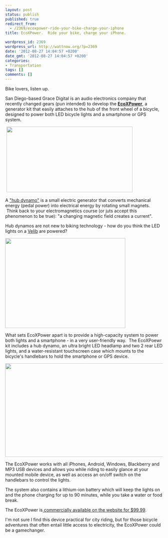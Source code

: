 ```yaml
---
layout: post
status: publish
published: true
redirect_from:
  - /2369/ecoxpower-ride-your-bike-charge-your-iphone
title: EcoXPower.  Ride your bike, charge your iPhone.

wordpress_id: 2369
wordpress_url: http://wattnow.org/?p=2369
date: '2012-08-27 14:04:57 +0200'
date_gmt: '2012-08-27 14:04:57 +0200'
categories:
- Transportation
tags: []
comments: []
---
```

<p>Bike lovers, listen up.</p>
<p>San Diego-based Grace Digital is an audio electronics company that recently changed gears (pun intended) to develop the <strong><a href="http://www.ecoxgear.com/ecoxpower/">EcoXPower</a></strong>, a generator kit that easily attaches to the hub of the front wheel of a bicycle, designed to power both LED bicycle lights and a smartphone or GPS system.</p>
<p>&nbsp;<a href="http://www.ecoxgear.com/ecoxpower/"><img class="alignnone  wp-image-2370" title="ECOXPOWER-InUse" src="{{ 'assets/from-wordpress/uploads/2012/08/ECOXPOWER-InUse.jpg' | relative_url }}" alt="" width="403" height="210" /></a></p>
<p>A&nbsp;<a href="http://en.wikipedia.org/wiki/Hub_dynamo">"hub dynamo"</a>&nbsp;is a&nbsp;small electric generator that converts mechanical energy (pedal power) into electrical energy by rotating small magnets. &nbsp;Think back to your electromagnetics course (or juts accept this phenomenon to be true): "a changing magnetic field creates a current".</p>
<p>Hub dynamos are not new to biking technology - how do you think the LED lights on a <a href="http://en.velib.paris.fr/">Velib</a> are powered?</p>
<p><a href="http://greencomotion.blogspot.fr/2012/05/cycling-pictures-from-afar-part-quatre.html"><img class="alignnone  wp-image-2371" title="ecoxpower_velib" src="{{ 'assets/from-wordpress/uploads/2012/08/ecoxpower_velib.jpg' | relative_url }}" alt="" width="384" height="288" /></a></p>
<p>What sets EcoXPower apart is to provide a high-capacity system to power both lights and a smartphone - in a very user-friendly way. &nbsp;The EcoXPoewr kit includes a hub dynamo, an ultra bright LED headlamp and two 2 rear LED lights, and a water-resistant touchscreen case which mounts to the bicycle's handlebars to hold the smartphone or GPS device.</p>
<p><a href="http://www.ecoxgear.com/ecoxpower/"><img class="alignnone  wp-image-2372" title="ECOXPOWER-function" src="{{ 'assets/from-wordpress/uploads/2012/08/ECOXPOWER-function.jpg' | relative_url }}" alt="" width="576" height="300" /></a></p>
<p>The EcoXPower works with all iPhones, Android, Windows, Blackberry and MP3 USB devices and allows you while riding to easily glance at your mounted mobile device, as well as access an on/off switch on the handlebars to control the lights.</p>
<p>The system also contains a lithium-ion battery which will keep the lights on and the phone charging for up to 90 minutes, while you take a water or food break.</p>
<p>The EcoXPower is<a href="http://store.ecoxgear.com/products/ecoxpower"> commercially available on the website for $99.99</a>.</p>
<p>I'm not sure I find this device practical for city riding, but for those bicycle adventures that often entail little access to electricity, the EcoXPower could be a gamechanger.</p>

